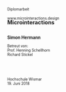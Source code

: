 <section style="font-size:.6em;">
    <span class="slide-metadata" data-chapter=" "></span>
    <p>Diplomarbeit</p>
    <h1>Microinteractions</h1>
    <p style="margin-top:-2rem;">www.microinteractions.design</p>
    <br>
    <p>
    <h3>Simon Hermann</h3>
    </p>
    <p>Betreut von:
    <br> Prof. Henning Schellhorn
    <br> Richard Stickel
    </p>
    <br>
    <br>
    <br>
    <p>Hochschule Wismar
    <br> 19. Juni 2018</p>
</section>